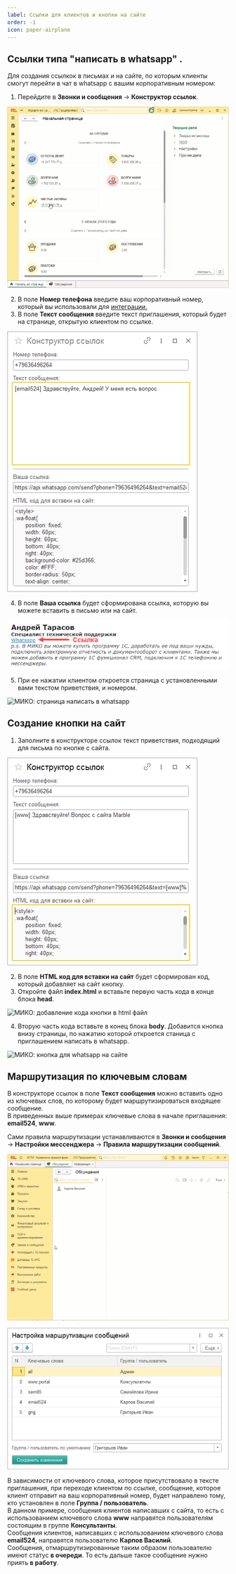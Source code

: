 ```yaml
---
label: Ссылки для клиентов и кнопки на сайте
order: -1
icon: paper-airplane
---
```


## Ссылки типа "написать в whatsapp" .
Для создания ссылкок в письмах и на сайте, по которым клиенты смогут перейти в чат в whatsapp с вашим корпоративным номером: <br>
1. Перейдите в **Звонки и сообщения** -> **Конструктор ссылок**.

<img class="miko-shadow play-on-hover"  
    src="/assets/whatsapp/wp_konstr.gif"
    alt="МИКО: смена схемы соединения"
/> 

2. В поле **Номер телефона** введите ваш корпоративный номер, который вы использовали для <a href='/get-started/whatsapp#подключение-whatsapp' target="_blank">интеграции.</a>
3. В поле **Текст сообщения** введите текст приглашения, который будет на странице, открытую клиентом по ссылке.

<img class="miko-shadow"  
    src="/assets/whatsapp/konstr_ssil_0.png"
    alt="МИКО: формирование ссылок для whatsapp и html-кода кнопок"
/> 

4. В поле **Ваша ссылка** будет сформирована ссылка, которую вы можете вставить в письмо или на сайт.

<img class="miko-shadow"  
    src="/assets/whatsapp/konstr_ssil_1.png"
    alt="МИКО: ссылка для whatsapp"
/> 

5. При ее нажатии клиентом откроется страница с установленными вами текстом приветствия, и номером.

<img class="miko-shadow img-zoomable"  
    src="/assets/whatsapp/konstr_ssil_2.png"
    data-original="/assets/whatsapp/konstr_ssil_2.png"
    srcset="/assets/whatsapp/konstr_ssil_2_prev.png 1x, /assets/whatsapp/konstr_ssil_2.png 2x"
    alt="МИКО: страница написать в whatsapp"
/> 

## Создание кнопки на сайт
1. Заполните в конструкторе ссылок текст приветствия, подходящий для письма по кнопке с сайта.

<img class="miko-shadow"  
    src="/assets/whatsapp/wp_konstr_0.png"
    alt="МИКО: создание кнопки для whatsapp"
/>

2. В поле **HTML код для вставки на сайт** будет сформирован код, который добавляет на сайт кнопку.
3. Откройте файл **index.html** и вставьте первую часть кода в конце блока **head**.

<img class="miko-shadow play-on-hover"  
    src="/assets/whatsapp/wp_konstr_knop.gif"
    alt="МИКО: добавление кода кнопки в html файл"
/> 

4. Вторую часть кода вставьте в конец блока **body**. Добавится кнопка внизу страницы, по нажатию которой откроется станица с приглашением написать в whatsapp.

<img class="miko-shadow"  
    src="/assets/whatsapp/wp_konstr_knop_0.gif"
    alt="МИКО: кнопка для whatsapp на сайте"
/>

## Маршрутизация по ключевым словам 
В конструкторе ссылок в поле **Текст сообщения** можно вставить одно из ключевых слов, по которому будет маршрутизироваться входящее сообщение. <br>
В приведенных выше примерах ключевые слова в начале приглашения: **email524**, **www**. 

Сами правила маршрутизации устанавливаются в **Звонки и сообщения** -> **Настройки мессенджера** -> **Правила маршрутизации сообщений**.

<img class="miko-shadow"  
    src="/assets/whatsapp/wp_marshrut_0.gif"
    alt="МИКО: маршрутизация входящих сообщений"
/>

<img class="miko-shadow"  
    src="/assets/whatsapp/wp_marshrut_0.png"
    alt="МИКО: маршрутизация входящих сообщений"
/>

В зависимости от ключевого слова, которое присутствовало в тексте приглашения, при переходе клиентом по ссылке, сообщение, которое клиент отправит на ваш корпоративный номер, будет направлено тому, кто установлен в поле **Группа / пользователь**. <br>
В данном примере, сообщения клиентов написавших с сайта, то есть с использованием ключевого слова **www** направятся пользователям состоящим в группе **Консультанты**. <br>
Сообщения клиентов, написавших с использованием ключевого слова **email524**, направятся пользователю **Карпов Василий**. <br>
Сообщения, отмаршрутизированные таким образом пользователю имеют статус **в очереди**. То есть дальше такое сообщение нужно приять **в работу**.


